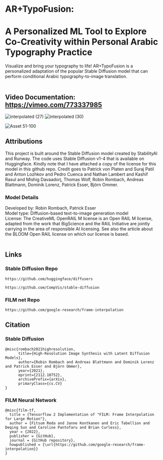 # AR+TypoFusion: <br> 
# A Personalized ML Tool to Explore Co-Creativity within Personal Arabic Typography Practice

Visualize and bring your typography to life! 
AR+TypoFusion is a personalized adaptation of the popular Stable Diffusion model that can perform conditional Arabic typography-to-image translation. 
<br><br>

## Video Documentation: https://vimeo.com/773337985

![interpolated (27)](https://user-images.githubusercontent.com/92052904/202871983-25fea1ff-d687-4521-a0bd-ad8858daeedd.gif)
![interpolated (30)](https://user-images.githubusercontent.com/92052904/203102467-b9daa366-833c-49f0-aa71-c1ad402a8ac9.gif)

![Asset 51-100](https://user-images.githubusercontent.com/92052904/203107227-0d207d04-3f55-437c-85c6-b389ce2054ff.jpg)

## Attributions
This project is built around the Stable Diffusion model created by StabilityAI and Runway. The code uses Stable Diffusion v1-4 that is available on Huggingface. Kindly note that I have attached a copy of the license for this model in this github repo. Credit goes to Patrick von Platen and Suraj Patil and Anton Lozhkov and Pedro Cuenca and Nathan Lambert and Kashif Rasul and Mishig Davaadorj, Thomas Wolf, Robin Rombach, Andreas Blattmann, Dominik Lorenz, Patrick Esser, Björn Ommer.

### Model Details

Developed by: Robin Rombach, Patrick Esser <br>
Model type: Diffusion-based text-to-image generation model <br>
License: The CreativeML OpenRAIL M license is an Open RAIL M license, adapted from the work that BigScience and the RAIL Initiative are jointly carrying in the area of responsible AI licensing. See also the article about the BLOOM Open RAIL license on which our license is based.
<br><br>

## Links
### Stable Diffusion Repo
```
https://github.com/huggingface/diffusers
```
```
https://github.com/CompVis/stable-diffusion
```
### FILM net Repo
```
https://github.com/google-research/frame-interpolation
```

## Citation

### Stable Diffusion
```
@misc{rombach2021highresolution,
      title={High-Resolution Image Synthesis with Latent Diffusion Models}, 
      author={Robin Rombach and Andreas Blattmann and Dominik Lorenz and Patrick Esser and Björn Ommer},
      year={2021},
      eprint={2112.10752},
      archivePrefix={arXiv},
      primaryClass={cs.CV}
}
```
### FILM Neural Network
```
@misc{film-tf,
  title = {Tensorflow 2 Implementation of "FILM: Frame Interpolation for Large Motion"},
  author = {Fitsum Reda and Janne Kontkanen and Eric Tabellion and Deqing Sun and Caroline Pantofaru and Brian Curless},
  year = {2022},
  publisher = {GitHub},
  journal = {GitHub repository},
  howpublished = {\url{https://github.com/google-research/frame-interpolation}}
}
```
